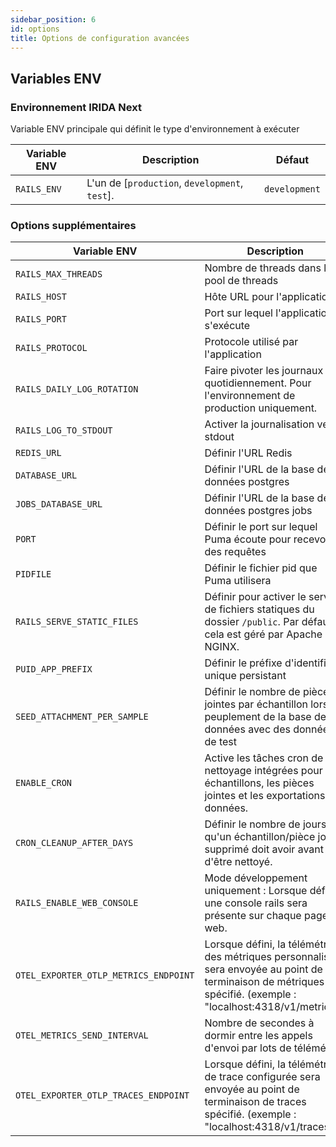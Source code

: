 ```yaml
---
sidebar_position: 6
id: options
title: Options de configuration avancées
---
```


## Variables ENV

### Environnement IRIDA Next

Variable ENV principale qui définit le type d'environnement à exécuter

| Variable ENV | Description                                   | Défaut        |
| ------------ | --------------------------------------------- | ------------- |
| `RAILS_ENV`  | L'un de [`production`, `development`, `test`]. | `development` |

### Options supplémentaires

| Variable ENV                 | Description                                                                                              | Défaut                     |
| ---------------------------- | -------------------------------------------------------------------------------------------------------- | -------------------------- |
| `RAILS_MAX_THREADS`          | Nombre de threads dans le pool de threads                                                               | `5`                        |
| `RAILS_HOST`                 | Hôte URL pour l'application                                                                              | `example.com`              |
| `RAILS_PORT`                 | Port sur lequel l'application s'exécute                                                                  | `3000` *lorsque `RAILS_ENV` est `development`* |
| `RAILS_PROTOCOL`             | Protocole utilisé par l'application                                                                      | `http`                     |
| `RAILS_DAILY_LOG_ROTATION`   | Faire pivoter les journaux quotidiennement. Pour l'environnement de production uniquement.              | `false`                    |
| `RAILS_LOG_TO_STDOUT`        | Activer la journalisation vers stdout                                                                    | `false`                    |
| `REDIS_URL`                  | Définir l'URL Redis                                                                                      | `redis://localhost:6379/1` |
| `DATABASE_URL`               | Définir l'URL de la base de données postgres                                                             | `nil`                      |
| `JOBS_DATABASE_URL`          | Définir l'URL de la base de données postgres jobs                                                        | `nil`                      |
| `PORT`                       | Définir le port sur lequel Puma écoute pour recevoir des requêtes                                       | `3000`                     |
| `PIDFILE`                    | Définir le fichier pid que Puma utilisera                                                                | `tmp/pids/server.pid`      |
| `RAILS_SERVE_STATIC_FILES`   | Définir pour activer le service de fichiers statiques du dossier `/public`. Par défaut, cela est géré par Apache ou NGINX. | `false`                    |
| `PUID_APP_PREFIX`            | Définir le préfixe d'identifiant unique persistant                                                       | `INXT`                     |
| `SEED_ATTACHMENT_PER_SAMPLE` | Définir le nombre de pièces jointes par échantillon lors du peuplement de la base de données avec des données de test | `2`                        |
| `ENABLE_CRON`                | Active les tâches cron de nettoyage intégrées pour les échantillons, les pièces jointes et les exportations de données. | `true`                     |
| `CRON_CLEANUP_AFTER_DAYS`    | Définir le nombre de jours qu'un échantillon/pièce jointe supprimé doit avoir avant d'être nettoyé.     | `7`                        |
| `RAILS_ENABLE_WEB_CONSOLE`    | Mode développement uniquement : Lorsque défini, une console rails sera présente sur chaque page web.    | `nil`                        |
| `OTEL_EXPORTER_OTLP_METRICS_ENDPOINT`    | Lorsque défini, la télémétrie des métriques personnalisées sera envoyée au point de terminaison de métriques spécifié. (exemple : "localhost:4318/v1/metrics").                      | `nil`                        |
| `OTEL_METRICS_SEND_INTERVAL`    | Nombre de secondes à dormir entre les appels d'envoi par lots de télémétrie.                      | `10`                        |
| `OTEL_EXPORTER_OTLP_TRACES_ENDPOINT`    | Lorsque défini, la télémétrie de trace configurée sera envoyée au point de terminaison de traces spécifié. (exemple : "localhost:4318/v1/traces").                      | `nil`                        |
